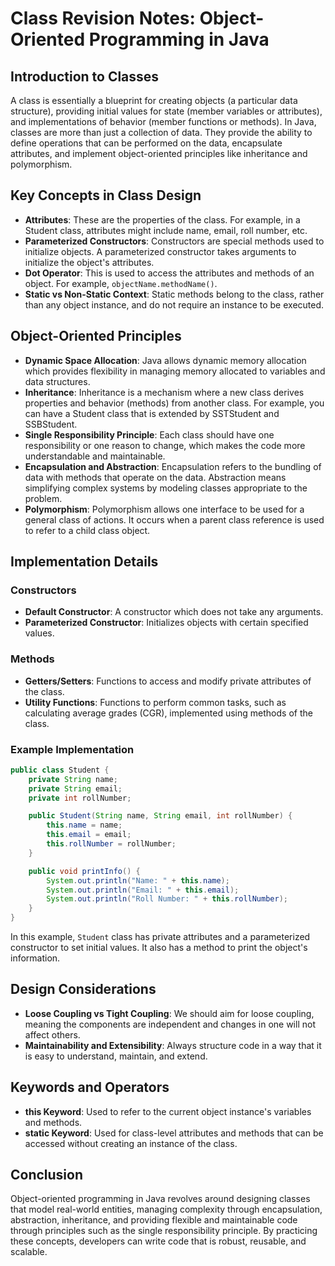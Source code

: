 # Class Revision Notes: Object-Oriented Programming in Java

## Introduction to Classes

A class is essentially a blueprint for creating objects (a particular
data structure), providing initial values for state (member variables or
attributes), and implementations of behavior (member functions or
methods). In Java, classes are more than just a collection of data. They
provide the ability to define operations that can be performed on the
data, encapsulate attributes, and implement object-oriented principles
like inheritance and polymorphism.

## Key Concepts in Class Design

-   **Attributes**: These are the properties of the class. For example,
    in a Student class, attributes might include name, email, roll
    number, etc.
-   **Parameterized Constructors**: Constructors are special methods
    used to initialize objects. A parameterized constructor takes
    arguments to initialize the object's attributes.
-   **Dot Operator**: This is used to access the attributes and methods
    of an object. For example, `objectName.methodName()`.
-   **Static vs Non-Static Context**: Static methods belong to the
    class, rather than any object instance, and do not require an
    instance to be executed.

## Object-Oriented Principles

-   **Dynamic Space Allocation**: Java allows dynamic memory allocation
    which provides flexibility in managing memory allocated to variables
    and data structures.
-   **Inheritance**: Inheritance is a mechanism where a new class
    derives properties and behavior (methods) from another class. For
    example, you can have a Student class that is extended by SSTStudent
    and SSBStudent.
-   **Single Responsibility Principle**: Each class should have one
    responsibility or one reason to change, which makes the code more
    understandable and maintainable.
-   **Encapsulation and Abstraction**: Encapsulation refers to the
    bundling of data with methods that operate on the data. Abstraction
    means simplifying complex systems by modeling classes appropriate to
    the problem.
-   **Polymorphism**: Polymorphism allows one interface to be used for a
    general class of actions. It occurs when a parent class reference is
    used to refer to a child class object.

## Implementation Details

### Constructors

-   **Default Constructor**: A constructor which does not take any
    arguments.
-   **Parameterized Constructor**: Initializes objects with certain
    specified values.

### Methods

-   **Getters/Setters**: Functions to access and modify private
    attributes of the class.
-   **Utility Functions**: Functions to perform common tasks, such as
    calculating average grades (CGR), implemented using methods of the
    class.

### Example Implementation

``` java
public class Student {
    private String name;
    private String email;
    private int rollNumber;

    public Student(String name, String email, int rollNumber) {
        this.name = name;
        this.email = email;
        this.rollNumber = rollNumber;
    }

    public void printInfo() {
        System.out.println("Name: " + this.name);
        System.out.println("Email: " + this.email);
        System.out.println("Roll Number: " + this.rollNumber);
    }
}
```

In this example, `Student` class has private attributes and a
parameterized constructor to set initial values. It also has a method to
print the object's information.

## Design Considerations

-   **Loose Coupling vs Tight Coupling**: We should aim for loose
    coupling, meaning the components are independent and changes in one
    will not affect others.
-   **Maintainability and Extensibility**: Always structure code in a
    way that it is easy to understand, maintain, and extend.

## Keywords and Operators

-   **this Keyword**: Used to refer to the current object instance's
    variables and methods.
-   **static Keyword**: Used for class-level attributes and methods that
    can be accessed without creating an instance of the class.

## Conclusion

Object-oriented programming in Java revolves around designing classes
that model real-world entities, managing complexity through
encapsulation, abstraction, inheritance, and providing flexible and
maintainable code through principles such as the single responsibility
principle. By practicing these concepts, developers can write code that
is robust, reusable, and scalable.
